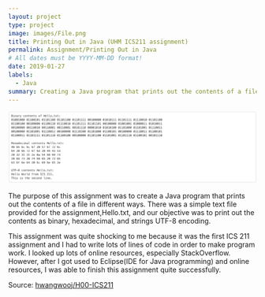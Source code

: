 ```yaml
---
layout: project
type: project
image: images/File.png
title: Printing Out in Java (UHM ICS211 assignment)
permalink: Assignment/Printing Out in Java
# All dates must be YYYY-MM-DD format!
date: 2019-01-27
labels:
  - Java
summary: Creating a Java program that prints out the contents of a file in different ways.
---
```


<img class="ui large middle floated rounded image" src="../images/H00.png">

The purpose of this assignment was to create a Java program that prints out the contents of a file in different ways. There was a simple text file provided for the assignment,Hello.txt, and our objective was to print out the contents as binary, hexadecimal, and strings UTF-8 encoding. 

This assignment was quite shocking to me because it was the first ICS 211 assignment and I had to write lots of lines of code in order to make program work. I looked up lots of online resources, especially StackOverflow. However, after I got used to Eclipse(IDE for Java programming) and online resources, I was able to finish this assignment quite successfully. 

Source: <a href="https://github.com/hwangwooj/H00-ICS211"><i class="large github icon "></i>hwangwooj/H00-ICS211</a>
